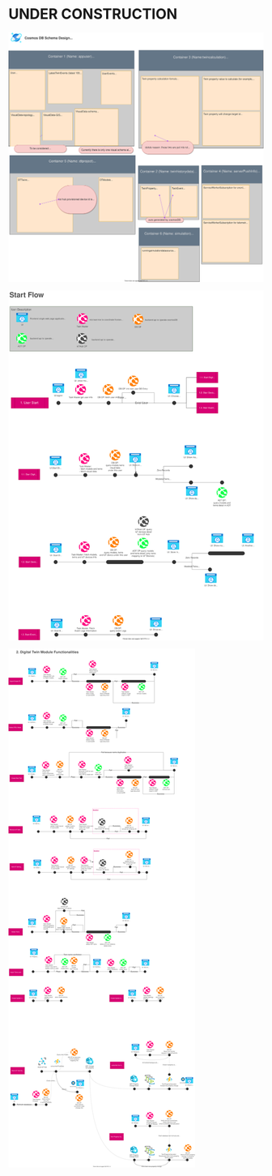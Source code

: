 # UNDER CONSTRUCTION

![CosmosDB Schema](designFiles/cosmosDBDesign.drawio.svg)


![Business Logic Start Flows](designFiles/businessLogicFlows1.drawio.svg)


![Business Logic digital twin module Flows](designFiles/businessLogicFlows_digitaltwinmodule.drawio.svg)
